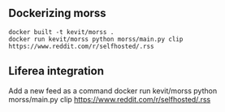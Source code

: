 ## Dockerizing morss

```
docker built -t kevit/morss .
docker run kevit/morss python morss/main.py clip https://www.reddit.com/r/selfhosted/.rss
```

## Liferea integration

Add a new feed as a command
docker run kevit/morss python morss/main.py clip https://www.reddit.com/r/selfhosted/.rss

